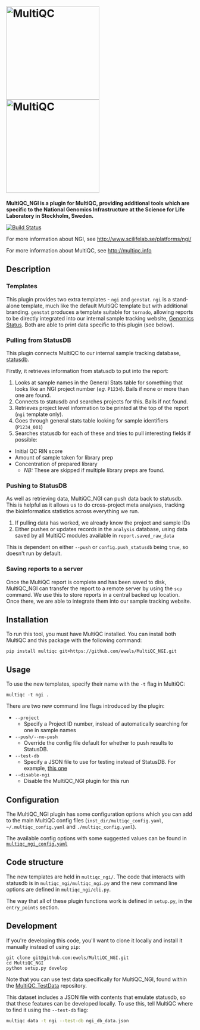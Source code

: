 # [<img src="https://raw.githubusercontent.com/ewels/MultiQC/master/multiqc/templates/default/assets/img/MultiQC_logo.png" width="250" title="MultiQC">](https://github.com/ewels/MultiQC) [<img src="multiqc_ngi/templates/ngi/assets/img/NGI-final-small.png" width="250" title="MultiQC">](http://www.scilifelab.se/platforms/ngi/)

**MultiQC_NGI is a plugin for MultiQC, providing additional tools which are
specific to the National Genomics Infrastructure at the Science for Life
Laboratory in Stockholm, Sweden.**

[![Build Status](https://travis-ci.org/ewels/MultiQC_NGI.svg?branch=master)](https://travis-ci.org/ewels/MultiQC_NGI)

For more information about NGI, see http://www.scilifelab.se/platforms/ngi/

For more information about MultiQC, see http://multiqc.info

## Description
### Templates
This plugin provides two extra templates - `ngi` and `genstat`. `ngi` is a
stand-alone template, much like the default MultiQC template but with additional
branding. `genstat` produces a template suitable for `tornado`, allowing reports
to be directly integrated into our internal sample tracking website,
[Genomics Status](https://github.com/SciLifeLab/genomics-status). Both are able
to print data specific to this plugin (see below).

### Pulling from StatusDB
This plugin connects MultiQC to our internal sample tracking database,
[statusdb](https://github.com/SciLifeLab/statusdb).

Firstly, it retrieves information from statusdb to put into the report:

1. Looks at sample names in the General Stats table for something that looks like
   an NGI project number (_eg._ `P1234`). Bails if none or more than one are found.
2. Connects to statusdb and searches projects for this. Bails if not found.
3. Retrieves project level information to be printed at the top of the report
   (`ngi` template only).
4. Goes through general stats table looking for sample identifiers (`P1234_001`)
5. Searches statusdb for each of these and tries to pull interesting fields if possible:
  * Initial QC RIN score
  * Amount of sample taken for library prep
  * Concentration of prepared library
    * _NB:_ These are skipped if multiple library preps are found.

### Pushing to StatusDB
As well as retrieving data, MultiQC_NGI can push data back to statusdb. This is helpful
as it allows us to do cross-project meta analyses, tracking the bioinformatics
statistics across everything we run.

1. If pulling data has worked, we already know the project and sample IDs
2. Either pushes or updates records in the `analysis` database, using data saved
   by all MultiQC modules available in `report.saved_raw_data`

This is dependent on either `--push` or `config.push_statusdb` being `true`, so
doesn't run by default.

### Saving reports to a server
Once the MultiQC report is complete and has been saved to disk, MultiQC_NGI can
transfer the report to a remote server by using the `scp` command. We use this
to store reports in a central backed up location. Once there, we are able to
integrate them into our sample tracking website.

## Installation
To run this tool, you must have MultiQC installed. You can install both
MultiQC and this package with the following command:

```
pip install multiqc git+https://github.com/ewels/MultiQC_NGI.git
```

## Usage
To use the new templates, specify their name with the `-t` flag in MultiQC:

```
multiqc -t ngi .
```

There are two new command line flags introduced by the plugin:

* `--project`
  * Specify a Project ID number, instead of automatically searching for one in sample names
* `--push/--no-push`
  * Override the config file default for whether to push results to StatusDB.
* `--test-db`
  * Specify a JSON file to use for testing instead of StatusDB. For example,
  [this one](https://github.com/ewels/MultiQC_TestData/blob/master/data/ngi/ngi_db_data.json)
* `--disable-ngi`
  * Disable the MultiQC_NGI plugin for this run

## Configuration
The MultiQC_NGI plugin has some configuration options which you can add to the main
MultiQC config files (`inst_dir/multiqc_config.yaml`, `~/.multiqc_config.yaml` and
`./multiqc_config.yaml`).

The available config options with some suggested values can be found in
[`multiqc_ngi_config.yaml`](multiqc_ngi_config.yaml)

## Code structure
The new templates are held in `multiqc_ngi/`. The code that interacts
with statusdb is in `multiqc_ngi/multiqc_ngi.py` and the new command line options
are defined in `multiqc_ngi/cli.py`.

The way that all of these plugin functions work is defined in `setup.py`, in the
`entry_points` section.

## Development
If you're developing this code, you'll want to clone it locally and install
it manually instead of using `pip`:

```
git clone git@github.com:ewels/MultiQC_NGI.git
cd MultiQC_NGI
python setup.py develop
```

Note that you can use test data specifically for MultiQC_NGI, found within
the [MultiQC_TestData](https://github.com/ewels/MultiQC_TestData/tree/master/data/ngi)
repository.

This dataset includes a JSON file with contents that emulate statusdb, so
that these features can be developed locally. To use this, tell MultiQC where to find
it using the `--test-db` flag:
```bash
multiqc data -t ngi --test-db ngi_db_data.json
```
